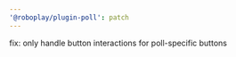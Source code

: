 ```yaml
---
'@roboplay/plugin-poll': patch
---
```


fix: only handle button interactions for poll-specific buttons
